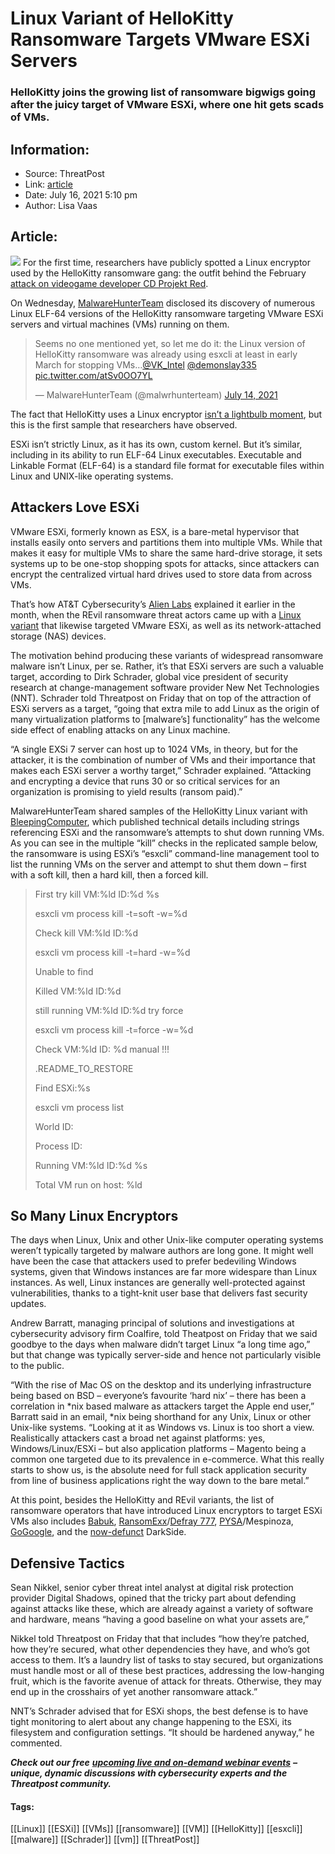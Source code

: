 # Linux Variant of HelloKitty Ransomware Targets VMware ESXi Servers
### HelloKitty joins the growing list of ransomware bigwigs going after the juicy target of VMware ESXi, where one hit gets scads of VMs.

## Information:
+ Source: ThreatPost
+ Link: [article](https://kasperskycontenthub.com/threatpost-global/?p=167883)
+ Date: July 16, 2021  5:10 pm
+ Author: Lisa Vaas


## Article:
![](https://media.threatpost.com/wp-content/uploads/sites/103/2021/07/16162559/hellokitty-e1626467172148.jpeg)
For the first time, researchers have publicly spotted a Linux encryptor used by the HelloKitty ransomware gang: the outfit behind the February [attack on videogame developer CD Projekt Red](https://threatpost.com/cyberpunk-2077-publisher-hack-ransomware/163775/).


On Wednesday, [MalwareHunterTeam](https://twitter.com/malwrhunterteam) disclosed its discovery of numerous Linux ELF-64 versions of the HelloKitty ransomware targeting VMware ESXi servers and virtual machines (VMs) running on them.



> 
> Seems no one mentioned yet, so let me do it: the Linux version of HelloKitty ransomware was already using esxcli at least in early March for stopping VMs…[@VK\_Intel](https://twitter.com/VK_Intel?ref_src=twsrc%5Etfw) [@demonslay335](https://twitter.com/demonslay335?ref_src=twsrc%5Etfw) [pic.twitter.com/atSv0OO7YL](https://t.co/atSv0OO7YL)
> 
> 
> — MalwareHunterTeam (@malwrhunterteam) [July 14, 2021](https://twitter.com/malwrhunterteam/status/1415403132230803460?ref_src=twsrc%5Etfw)
> 
> 




The fact that HelloKitty uses a Linux encryptor [isn’t a lightbulb moment](https://twitter.com/aboutdfir/status/1415532608428158977), but this is the first sample that researchers have observed.


ESXi isn’t strictly Linux, as it has its own, custom kernel. But it’s similar, including in its ability to run ELF-64 Linux executables. Executable and Linkable Format (ELF-64) is a standard file format for executable files within Linux and UNIX-like operating systems.


Attackers Love ESXi
-------------------


VMware ESXi, formerly known as ESX, is a bare-metal hypervisor that installs easily onto servers and partitions them into multiple VMs. While that makes it easy for multiple VMs to share the same hard-drive storage, it sets systems up to be one-stop shopping spots for attacks, since attackers can encrypt the centralized virtual hard drives used to store data from across VMs.


That’s how AT&T Cybersecurity’s [Alien Labs](https://cybersecurity.att.com/blogs/labs-research/revils-new-linux-version) explained it earlier in the month, when the REvil ransomware threat actors came up with a [Linux variant](https://threatpost.com/linux-variant-ransomware-vmwares-nas/167511/) that likewise targeted VMware ESXi, as well as its network-attached storage (NAS) devices.


The motivation behind producing these variants of widespread ransomware malware isn’t Linux, per se. Rather, it’s that ESXi servers are such a valuable target, according to Dirk Schrader, global vice president of security research at change-management software provider New Net Technologies (NNT). Schrader told Threatpost on Friday that on top of the attraction of ESXi servers as a target, “going that extra mile to add Linux as the origin of many virtualization platforms to [malware’s] functionality” has the welcome side effect of enabling attacks on any Linux machine.


“A single EXSi 7 server can host up to 1024 VMs, in theory, but for the attacker, it is the combination of number of VMs and their importance that makes each ESXi server a worthy target,” Schrader explained. “Attacking and encrypting a device that runs 30 or so critical services for an organization is promising to yield results (ransom paid).”


MalwareHunterTeam shared samples of the HelloKitty Linux variant with [BleepingComputer](https://www.bleepingcomputer.com/news/security/linux-version-of-hellokitty-ransomware-targets-vmware-esxi-servers/), which published technical details including strings referencing ESXi and the ransomware’s attempts to shut down running VMs. As you can see in the multiple “kill” checks in the replicated sample below, the ransomware is using ESXi’s “esxcli” command-line management tool to list the running VMs on the server and attempt to shut them down – first with a soft kill, then a hard kill, then a forced kill.



> First try kill VM:%ld ID:%d %s  
> 
> esxcli vm process kill -t=soft -w=%d  
> 
> Check kill VM:%ld ID:%d  
> 
> esxcli vm process kill -t=hard -w=%d  
> 
> Unable to find  
> 
> Killed VM:%ld ID:%d  
> 
> still running VM:%ld ID:%d try force  
> 
> esxcli vm process kill -t=force -w=%d  
> 
> Check VM:%ld ID: %d manual !!!  
> 
> .README\_TO\_RESTORE  
> 
> Find ESXi:%s  
> 
> esxcli vm process list  
> 
> World ID:  
> 
> Process ID:  
> 
> Running VM:%ld ID:%d %s  
> 
> Total VM run on host: %ld
> 
> 


So Many Linux Encryptors
------------------------


The days when Linux, Unix and other Unix-like computer operating systems weren’t typically targeted by malware authors are long gone. It might well have been the case that attackers used to prefer bedeviling Windows systems, given that Windows instances are far more widespare than Linux instances. As well, Linux instances are generally well-protected against vulnerabilities, thanks to a tight-knit user base that delivers fast security updates.


Andrew Barratt, managing principal of solutions and investigations at cybersecurity advisory firm Coalfire, told Theatpost on Friday that we said goodbye to the days when malware didn’t target Linux “a long time ago,” but that change was typically server-side and hence not particularly visible to the public.


“With the rise of Mac OS on the desktop and its underlying infrastructure being based on BSD – everyone’s favourite ‘hard nix’ – there has been a correlation in *nix based malware as attackers target the Apple end user,” Barratt said in an email, *nix being shorthand for any Unix, Linux or other Unix-like systems. “Looking at it as Windows vs. Linux is too short a view. Realistically attackers cast a broad net against platforms: yes, Windows/Linux/ESXi – but also application platforms – Magento being a common one targeted due to its prevalence in e-commerce. What this really starts to show us, is the absolute need for full stack application security from line of business applications right the way down to the bare metal.”


At this point, besides the HelloKitty and REvil variants, the list of ransomware operators that have introduced Linux encryptors to target ESXi VMs also includes [Babuk](https://twitter.com/fwosar/status/1382111802398498819), [RansomExx](https://threatpost.com/linux-variant-ransomware-vmwares-nas/167511/)/[Defray 777](https://threatpost.com/defray-ransomware-seen-targeting-education-healthcare-industry/127656/), [PYSA](https://threatpost.com/pysa-ransomware-education-feds-warn/164832/)/Mespinoza, [GoGoogle](https://www.techradar.com/news/revil-ransomware-group-deploys-linux-encryptor-against-vmware-virtual-machines), and the [now-defunct](https://threatpost.com/darksides-servers-shutdown/166187/) DarkSide.


Defensive Tactics
-----------------


Sean Nikkel, senior cyber threat intel analyst at digital risk protection provider Digital Shadows, opined that the tricky part about defending against attacks like these, which are already against a variety of software and hardware, means “having a good baseline on what your assets are,”


Nikkel told Threatpost on Friday that that includes “how they’re patched, how they’re secured, what other dependencies they have, and who’s got access to them. It’s a laundry list of tasks to stay secured, but organizations must handle most or all of these best practices, addressing the low-hanging fruit, which is the favorite avenue of attack for threats. Otherwise, they may end up in the crosshairs of yet another ransomware attack.”


NNT’s Schrader advised that for ESXi shops, the best defense is to have tight monitoring to alert about any change happening to the ESXi, its filesystem and configuration settings. “It should be hardened anyway,” he commented.


***Check out our free*** [***upcoming live and on-demand webinar events***](https://threatpost.com/category/webinars/) ***– unique, dynamic discussions with cybersecurity experts and the Threatpost community.***




#### Tags:
[[Linux]] [[ESXi]] [[VMs]] [[ransomware]] [[VM]] [[HelloKitty]] [[esxcli]] [[malware]] [[Schrader]] [[vm]] [[ThreatPost]]
